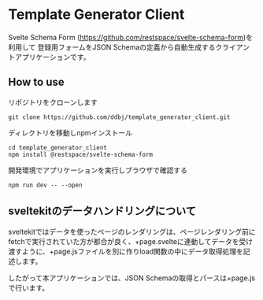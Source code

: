 # Template Generator Client

Svelte Schema Form (https://github.com/restspace/svelte-schema-form)を利用して
登録用フォームをJSON Schemaの定義から自動生成するクライアントアプリケーションです。


## How to use

リポジトリをクローンします

```
git clone https://github.com/ddbj/template_generator_client.git
```

ディレクトリを移動しnpmインストール
```
cd template_generator_client
npm install @restspace/svelte-schema-form
```

開発環境でアプリケーションを実行しブラウザで確認する

```
npm run dev -- --open
```


## sveltekitのデータハンドリングについて

sveltekitではデータを使ったページのレンダリングは、ページレンダリング前にfetchで実行されていた方が都合が良く、+page.svelteに連動してデータを受け渡すように、+page.jsファイルを別に作りload関数の中にデータ取得処理を記述します。

したがって本アプリケーションでは、JSON Schemaの取得とパースは+page.jsで行います。